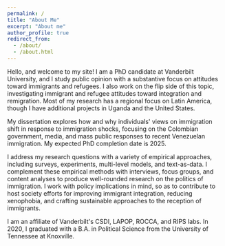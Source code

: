 ```yaml
---
permalink: /
title: "About Me"
excerpt: "About me"
author_profile: true
redirect_from: 
  - /about/
  - /about.html
---
```


Hello, and welcome to my site! I am a PhD candidate at Vanderbilt University, and I study public opinion with a substantive focus on attitudes toward immigrants and refugees. I also work on the flip side of this topic, investigating immigrant and refugee attitudes toward integration and remigration. Most of my research has a regional focus on Latin America, though I have additional projects in Uganda and the United States.

My dissertation explores how and why individuals' views on immigration shift in response to immigration shocks, focusing on the Colombian government, media, and mass public responses to recent Venezuelan immigration. My expected PhD completion date is 2025. 

I address my research questions with a variety of empirical approaches, including surveys, experiments, multi-level models, and text-as-data. I complement these empirical methods with interviews, focus groups, and content analyses to produce well-rounded research on the politics of immigration. I work with policy implications in mind, so as to contribute to host society efforts for improving immigrant integration, reducing xenophobia, and crafting sustainable approaches to the reception of immigrants. 

I am an affiliate of Vanderbilt's CSDI, LAPOP, ROCCA, and RIPS labs. In 2020, I graduated with a B.A. in Political Science from the University of Tennessee at Knoxville. 